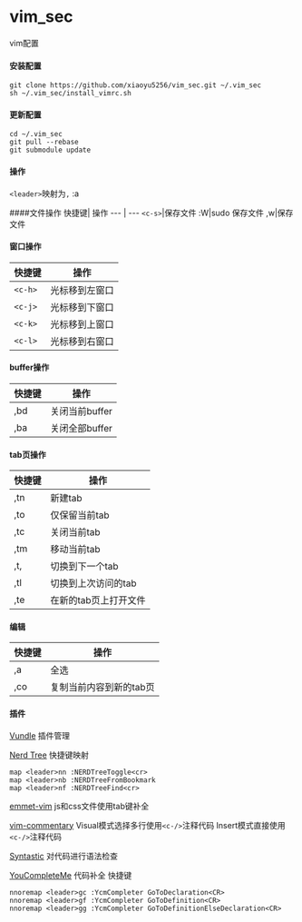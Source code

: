 # vim_sec
vim配置

#### 安装配置

```
git clone https://github.com/xiaoyu5256/vim_sec.git ~/.vim_sec
sh ~/.vim_sec/install_vimrc.sh
```

#### 更新配置
```
cd ~/.vim_sec
git pull --rebase
git submodule update
```
#### 操作
`<leader>`映射为`,`
:a

####文件操作
快捷键| 操作
--- | --- 
`<c-s>`|保存文件
:W|sudo 保存文件
,w|保存文件

#### 窗口操作
快捷键| 操作
--- | --- 
`<c-h>`|光标移到左窗口
`<c-j>`|光标移到下窗口
`<c-k>`|光标移到上窗口
`<c-l>`|光标移到右窗口

#### buffer操作
快捷键| 操作
--- | --- 
,bd|关闭当前buffer
,ba|关闭全部buffer

#### tab页操作
快捷键| 操作
--- | --- 
,tn|新建tab
,to|仅保留当前tab
,tc|关闭当前tab
,tm|移动当前tab
,t,|切换到下一个tab
,tl|切换到上次访问的tab
,te|在新的tab页上打开文件

#### 编辑
快捷键| 操作
--- | --- 
,a|全选
,co|复制当前内容到新的tab页


#### 插件
[Vundle](https://github.com/VundleVim/Vundle.vim)
插件管理

[Nerd Tree](https://github.com/scrooloose/nerdtree)
快捷键映射
```
map <leader>nn :NERDTreeToggle<cr>
map <leader>nb :NERDTreeFromBookmark 
map <leader>nf :NERDTreeFind<cr>
```

[emmet-vim](https://github.com/mattn/emmet-vim)
js和css文件使用tab键补全

[vim-commentary](https://github.com/tpope/vim-commentary)
Visual模式选择多行使用`<c-/>`注释代码
Insert模式直接使用`<c-/>`注释代码

[Syntastic](https://github.com/scrooloose/syntastic)
对代码进行语法检查

[YouCompleteMe](https://github.com/Valloric/YouCompleteMe)
代码补全
快捷键
```
nnoremap <leader>gc :YcmCompleter GoToDeclaration<CR>  
nnoremap <leader>gf :YcmCompleter GoToDefinition<CR>  
nnoremap <leader>gg :YcmCompleter GoToDefinitionElseDeclaration<CR>  
```

